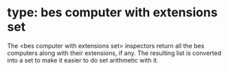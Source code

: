 # type: bes computer with extensions set

The &lt;bes computer with extensions set&gt; inspectors return all the bes computers along with their extensions, if any. The resulting list is converted into a set to make it easier to do set arithmetic with it.
